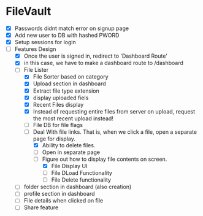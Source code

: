 # FileVault

- [X] Passwords didnt match error on signup page
- [X] Add new user to DB with hashed PWORD
- [X] Setup sessions for login
- [ ] Features Design
    - [X] Once the user is signed in, redirect to 'Dashboard Route'
    - [X] in this case, we have to make a dashboard route to /dashboard
    - [ ] File Lister
        - [X] File Sorter based on category
        - [X] Upload section in dashboard
        - [X] Extract file type extension
        - [X] display uploaded fiels
        - [X] Recent Files display
        - [X] Instead of requesting entire files from server on upload,
              request the most recent upload instead!
        - [ ] File DB for file flags
        - [ ] Deal With file links. That is, when we click a file, open a separate page for display.
            - [X] Ability to delete files.
            - [ ] Open in separate page
            - [ ] Figure out how to display file contents on screen.
                - [X] File Display UI
                - [ ] File DLoad Functionality
                - [ ] File Delete functionality
    
    - [ ] folder section in dashboard (also creation)
    - [ ] profile section in dashboard
    - [ ] File details when clicked on file
    - [ ] Share feature
